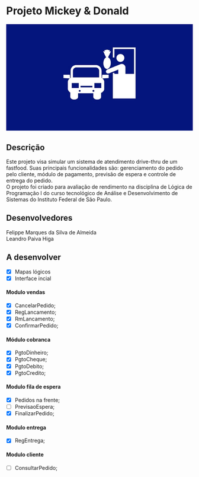 # Projeto Mickey & Donald
![drive](https://github.com/hochiminh1996/LGA1_PROJECT/blob/master/drive.jpg)

## Descrição
Este projeto visa simular um sistema de atendimento drive-thru de um fastfood. Suas principais funcionalidades são: gerenciamento do pedido pelo cliente, módulo de pagamento, previsão de espera e controle de entrega do pedido.<br/>
O projeto foi criado para avaliação de rendimento na disciplina de Lógica de Programação I do curso tecnológico de Análise e Desenvolvimento de Sistemas do Instituto Federal de São Paulo.

## Desenvolvedores
Felippe Marques da Silva de Almeida<br/>
Leandro Paiva Higa

## A desenvolver
- [x] Mapas lógicos
- [x] Interface incial
#### Modulo vendas
- [x] CancelarPedido;
- [x] RegLancamento;
- [x] RmLancamento;
- [x] ConfirmarPedido;
#### Módulo cobranca
- [x] PgtoDinheiro;
- [x] PgtoCheque;
- [x] PgtoDebito;
- [x] PgtoCredito;
#### Modulo fila de espera
- [x] Pedidos na frente;
- [ ] PrevisaoEspera;
- [x] FinalizarPedido;
#### Modulo entrega
- [x] RegEntrega;
#### Modulo cliente
- [ ] ConsultarPedido;
